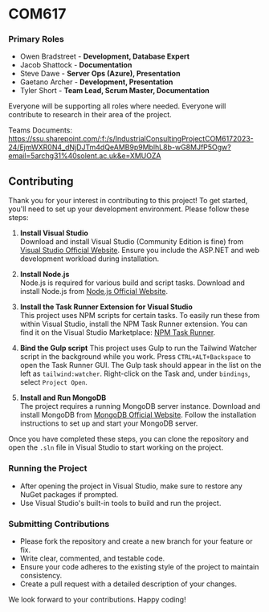 # COM617
### Primary Roles

- Owen Bradstreet - **Development, Database Expert**
- Jacob Shattock - **Documentation**
- Steve Dawe - **Server Ops (Azure), Presentation**
- Gaetano Archer - **Development, Presentation**
- Tyler Short - **Team Lead, Scrum Master, Documentation**

Everyone will be supporting all roles where needed.
Everyone will contribute to research in their area of the project.

Teams Documents:
https://ssu.sharepoint.com/:f:/s/IndustrialConsultingProjectCOM6172023-24/EjmWXR0N4_dNjDJTm4dQeAMB9p9MblhL8b-wG8MJfP5Ogw?email=5archg31%40solent.ac.uk&e=XMUOZA

## Contributing

Thank you for your interest in contributing to this project! To get started, you'll need to set up your development environment. Please follow these steps:

1. **Install Visual Studio**  
   Download and install Visual Studio (Community Edition is fine) from [Visual Studio Official Website](https://visualstudio.microsoft.com/). Ensure you include the ASP.NET and web development workload during installation.

2. **Install Node.js**  
   Node.js is required for various build and script tasks. Download and install Node.js from [Node.js Official Website](https://nodejs.org/).

3. **Install the Task Runner Extension for Visual Studio**  
   This project uses NPM scripts for certain tasks. To easily run these from within Visual Studio, install the NPM Task Runner extension. You can find it on the Visual Studio Marketplace: [NPM Task Runner](https://marketplace.visualstudio.com/items?itemName=MadsKristensen.NPMTaskRunner).

4. **Bind the Gulp script**
   This project uses Gulp to run the Tailwind Watcher script in the background while you work. Press `CTRL+ALT+Backspace` to open the Task Runner GUI. The Gulp task should appear in the list on the left as `tailwind:watcher`. Right-click on the Task and, under `bindings`, select `Project Open`.

6. **Install and Run MongoDB**  
   The project requires a running MongoDB server instance. Download and install MongoDB from [MongoDB Official Website](https://www.mongodb.com/try/download/community). Follow the installation instructions to set up and start your MongoDB server.

Once you have completed these steps, you can clone the repository and open the `.sln` file in Visual Studio to start working on the project.

### Running the Project
- After opening the project in Visual Studio, make sure to restore any NuGet packages if prompted.
- Use Visual Studio's built-in tools to build and run the project.

### Submitting Contributions
- Please fork the repository and create a new branch for your feature or fix.
- Write clear, commented, and testable code.
- Ensure your code adheres to the existing style of the project to maintain consistency.
- Create a pull request with a detailed description of your changes.

We look forward to your contributions. Happy coding!

